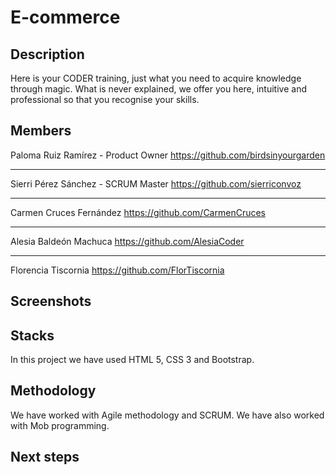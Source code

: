 # E-commerce

## Description

Here is your CODER training, just what you need to acquire knowledge through magic. What is never explained, we offer you here, intuitive and professional so that you recognise your skills. 

## Members

Paloma Ruiz Ramírez - Product Owner
https://github.com/birdsinyourgarden
***
Sierri Pérez Sánchez - SCRUM Master
https://github.com/sierriconvoz
***
Carmen Cruces Fernández
https://github.com/CarmenCruces
***
Alesia Baldeón Machuca 
https://github.com/AlesiaCoder
***
Florencia Tiscornia 
https://github.com/FlorTiscornia

## Screenshots


## Stacks

In this project we have used HTML 5, CSS 3 and Bootstrap.

## Methodology

We have worked with Agile methodology and SCRUM. We have also worked with Mob programming.

## Next steps



